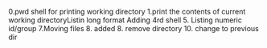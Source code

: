 0.pwd shell for printing working directory
1.print the contents of current working directoryListin long format
Adding 4rd shell
5. Listing numeric id/group
7.Moving files
8. added
8. remove directory 
10. change to previous  dir
